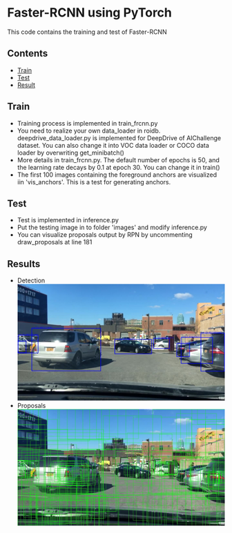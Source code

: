 Faster-RCNN using PyTorch
====
  This code contains the training and test of Faster-RCNN

## Contents
* [Train](#Train)
* [Test](#Test)
* [Result](#Test)

## Train
* Training process is implemented in train_frcnn.py
* You need to realize your own data_loader in roidb. deepdrive_data_loader.py is implemented for DeepDrive of AIChallenge dataset. You can also change it into VOC data loader or COCO data loader by overwriting get_minibatch()
* More details in train_frcnn.py. The default number of epochs is 50, and the learning rate decays by 0.1 at epoch 30. You can change it in train()
* The first 100 images containing the foreground anchors are visualized iin 'vis_anchors'. This is a test for generating anchors.

## Test
* Test is implemented in inference.py
* Put the testing image in to folder 'images' and modify inference.py
* You can visualize proposals output by RPN by uncommenting draw_proposals at line 181

## Results
* Detection
![Load failed](https://github.com/yfji/pytorch-faster-rcnn/blob/master/detect.jpg?raw=true)
* Proposals
![Load failed](https://github.com/yfji/pytorch-faster-rcnn/blob/master/proposals.jpg?raw=true)
